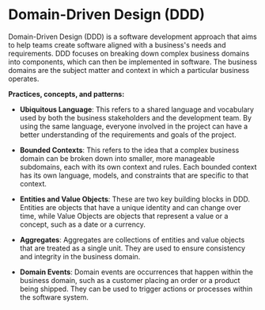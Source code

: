 # Domain-Driven Design (DDD)

Domain-Driven Design (DDD) is a software development approach that aims to help teams create software aligned with a business's needs and requirements. DDD focuses on breaking down complex business domains into components, which can then be implemented in software. The business domains are the subject matter and context in which a particular business operates.

**Practices, concepts, and patterns:**

* **Ubiquitous Language**: This refers to a shared language and vocabulary used by both the business stakeholders and the development team. By using the same language, everyone involved in the project can have a better understanding of the requirements and goals of the project.

* **Bounded Contexts**: This refers to the idea that a complex business domain can be broken down into smaller, more manageable subdomains, each with its own context and rules. Each bounded context has its own language, models, and constraints that are specific to that context.

* **Entities and Value Objects**: These are two key building blocks in DDD. Entities are objects that have a unique identity and can change over time, while Value Objects are objects that represent a value or a concept, such as a date or a currency.

* **Aggregates**: Aggregates are collections of entities and value objects that are treated as a single unit. They are used to ensure consistency and integrity in the business domain.

* **Domain Events**: Domain events are occurrences that happen within the business domain, such as a customer placing an order or a product being shipped. They can be used to trigger actions or processes within the software system.
